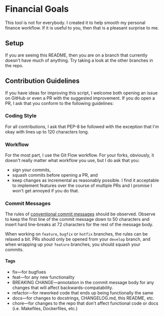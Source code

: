 # Financial Goals
This tool is not for everybody. I created it to help smooth my personal
finance workflow. If it is useful to you, then that is a pleasant surprise to
me.

## Setup
If you are seeing this README, then you are on a branch that currently doesn't
have much of anything. Try taking a look at the other branches in the repo.

## Contribution Guidelines
If you have ideas for improving this script, I welcome both opening an issue on
GitHub or even a PR with the suggested improvement. If you do open a PR, I ask
that you conform to the following guidelines:

### Coding Style
For all contributions, I ask that PEP-8 be followed with the exception that
I'm okay with lines up to 120 characters long.

### Workflow
For the most part, I use the Git Flow workflow. For your forks, obviously, it
doesn't really matter what workflow you use, but I do ask that you:
- sign your commits,
- squash commits before opening a PR, and
- keep changes as incremental as reasonably possible. I find it acceptable to
  implement features over the course of multiple PRs and I promise I won't get
  annoyed if you do that.

### Commit Messages
The rules of [conventional commit
messages](https://www.conventionalcommits.org/en/v1.0.0-beta.2/) should be
observed. Observe to keep the first line of the commit message down to 50
characters and insert hard line-breaks at 72 characters for the rest of the
message body.

When working on `feature`, `bugfix` or `hotfix` branches, the rules can be
relaxed a bit. PRs should only be opened from your `develop` branch, and when
wrapping up your `feature` branches, you should squash your commits.

#### Tags
  - fix&mdash;for bugfixes
  - feat&mdash;for any new functionality
  - BREAKING CHANGE&mdash;annotation in the commit message body for any changes
    that will affect backwards-compatability.
  - refactor&mdash;for reworked code that ends up being functionally the same
  - docs&mdash;for changes to docstrings, CHANGELOG.md, this README, etc.
  - chore&mdash;for changes to the repo that don't affect functional code or
    docs (i.e. Makefiles, Dockerfiles, etc.)
